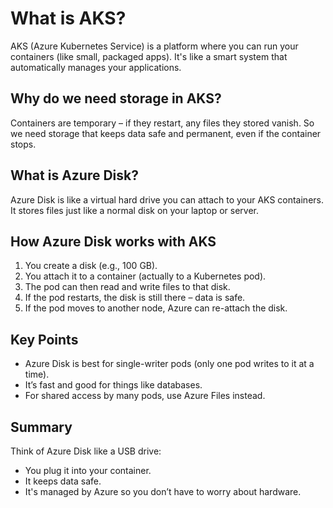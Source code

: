<!-- AKS -->
# What is AKS?
AKS (Azure Kubernetes Service) is a platform where you can run your containers (like small, packaged apps). It's like a smart system that automatically manages your applications.

<!-- Why do we need storage in AKS? -->
## Why do we need storage in AKS?
Containers are temporary – if they restart, any files they stored vanish. So we need storage that keeps data safe and permanent, even if the container stops.

<!-- What is Azure Disk? -->
## What is Azure Disk?
Azure Disk is like a virtual hard drive you can attach to your AKS containers. It stores files just like a normal disk on your laptop or server.

<!-- How Azure Disk works with AKS -->
## How Azure Disk works with AKS
1. You create a disk (e.g., 100 GB).
2. You attach it to a container (actually to a Kubernetes pod).
3. The pod can then read and write files to that disk.
4. If the pod restarts, the disk is still there – data is safe.
5. If the pod moves to another node, Azure can re-attach the disk.

<!-- Key Points -->
## Key Points
* Azure Disk is best for single-writer pods (only one pod writes to it at a time).
* It’s fast and good for things like databases.
* For shared access by many pods, use Azure Files instead.

<!-- Summary -->
## Summary
Think of Azure Disk like a USB drive:
* You plug it into your container.
* It keeps data safe.
* It's managed by Azure so you don’t have to worry about hardware.
